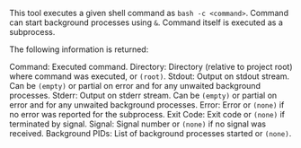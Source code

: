 This tool executes a given shell command as `bash -c <command>`.
Command can start background processes using `&`.
Command itself is executed as a subprocess.

The following information is returned:

Command: Executed command.
Directory: Directory (relative to project root) where command was executed, or `(root)`.
Stdout: Output on stdout stream. Can be `(empty)` or partial on error and for any unwaited background processes.
Stderr: Output on stderr stream. Can be `(empty)` or partial on error and for any unwaited background processes.
Error: Error or `(none)` if no error was reported for the subprocess.
Exit Code: Exit code or `(none)` if terminated by signal.
Signal: Signal number or `(none)` if no signal was received.
Background PIDs: List of background processes started or `(none)`.
